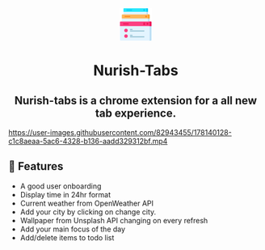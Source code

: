 <div align="center">
<img alt="logo" src="public\favicon.ico" />
<h1 >Nurish-Tabs</h1>
<h2>Nurish-tabs is a chrome extension for a all new tab experience.</h2>
</div>


https://user-images.githubusercontent.com/82943455/178140128-c1c8aeaa-5ac6-4328-b136-aadd329312bf.mp4


## 🚀 Features
- A good user onboarding
- Display time in 24hr format
- Current weather from OpenWeather API
- Add your city by clicking on change city.
- Wallpaper from Unsplash API changing on every refresh
- Add your main focus of the day
- Add/delete items to todo list
